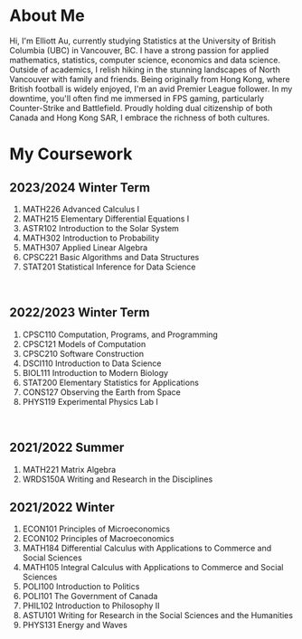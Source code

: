 # About Me

Hi, I'm Elliott Au, currently studying Statistics at the University of British Columbia (UBC) in Vancouver, BC. I have a strong passion for applied mathematics, statistics, computer science, economics and data science. Outside of academics, I relish hiking in the stunning landscapes of North Vancouver with family and friends. Being originally from Hong Kong, where British football is widely enjoyed, I'm an avid Premier League follower. In my downtime, you'll often find me immersed in FPS gaming, particularly Counter-Strike and Battlefield. Proudly holding dual citizenship of both Canada and Hong Kong SAR, I embrace the richness of both cultures.


# My Coursework


## 2023/2024 Winter Term

1. MATH226 Advanced Calculus I <br>
2. MATH215 Elementary Differential Equations I <br>
3. ASTR102 Introduction to the Solar System <br>
4. MATH302 Introduction to Probability <br>
5. MATH307 Applied Linear Algebra <br>
6. CPSC221 Basic Algorithms and Data Structures <br> 
7. STAT201 Statistical Inference for Data Science <br>
<br>

## 2022/2023 Winter Term

1. CPSC110 Computation, Programs, and Programming <br>
2. CPSC121 Models of Computation <br>
3. CPSC210 Software Construction <br>
4. DSCI110 Introduction to Data Science <br>
5. BIOL111 Introduction to Modern Biology <br>
6. STAT200 Elementary Statistics for Applications <br>
7. CONS127 Observing the Earth from Space <br>
8. PHYS119 Experimental Physics Lab I <br>
<br>

## 2021/2022 Summer 

1. MATH221 Matrix Algebra <br>
2. WRDS150A Writing and Research in the Disciplines <br>

## 2021/2022 Winter

1. ECON101 Principles of Microeconomics <br>
2. ECON102 Principles of Macroeconomics <br>
3. MATH184 Differential Calculus with Applications to Commerce and Social Sciences <br>
4. MATH105 Integral Calculus with Applications to Commerce and Social Sciences <br>
5. POLI100 Introduction to Politics <br>
6. POLI101 The Government of Canada <br>
7. PHIL102 Introduction to Philosophy II <br>
8. ASTU101 Writing for Research in the Social Sciences and the Humanities <br>
9. PHYS131 Energy and Waves <br>













